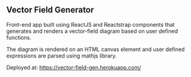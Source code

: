 ## Vector Field Generator

Front-end app built using ReactJS and Reactstrap components that generates and renders a vector-field diagram based on user defined functions.

The diagram is rendered on an HTML canvas element and user defined expressions are parsed using mathjs library.

Deployed at: https://vector-field-gen.herokuapp.com/
